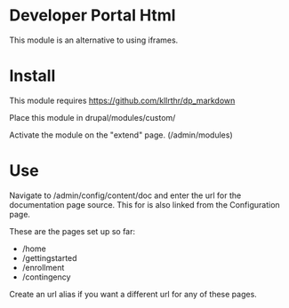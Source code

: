 # Developer Portal Html

This module is an alternative to using iframes.

# Install

This module requires https://github.com/kllrthr/dp_markdown

Place this module in drupal/modules/custom/ 

Activate the module on the "extend" page. (/admin/modules)

# Use

Navigate to /admin/config/content/doc and enter the url for the documentation page source. This for is also linked from the Configuration page.

These are the pages set up so far:
- /home
- /gettingstarted
- /enrollment
- /contingency

Create an url alias if you want a different url for any of these pages. 
